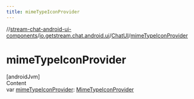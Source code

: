 ```yaml
---
title: mimeTypeIconProvider
---
```

//[stream-chat-android-ui-components](../../../index.md)/[io.getstream.chat.android.ui](../index.md)/[ChatUI](index.md)/[mimeTypeIconProvider](mimeTypeIconProvider.md)



# mimeTypeIconProvider  
[androidJvm]  
Content  
var [mimeTypeIconProvider](mimeTypeIconProvider.md): [MimeTypeIconProvider](../MimeTypeIconProvider/index.md)  



